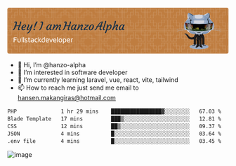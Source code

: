 ![Header](./github-header-image.png)

- 👋 Hi, I’m @hanzo-alpha
- 👀 I’m interested in software developer
- 🌱 I’m currently learning laravel, vue, react, vite, tailwind
- 📫 How to reach me just send me email to hansen.makangiras@hotmail.com 

<!---
hanzo-alpha/hanzo-alpha is a ✨ special ✨ repository because its `README.md` (this file) appears on your GitHub profile.
You can click the Preview link to take a look at your changes.
--->

<!--START_SECTION:waka-->

```txt
PHP              1 hr 29 mins    ████████████████▓░░░░░░░░   67.03 %
Blade Template   17 mins         ███▒░░░░░░░░░░░░░░░░░░░░░   12.81 %
CSS              12 mins         ██▒░░░░░░░░░░░░░░░░░░░░░░   09.37 %
JSON             4 mins          █░░░░░░░░░░░░░░░░░░░░░░░░   03.64 %
.env file        4 mins          █░░░░░░░░░░░░░░░░░░░░░░░░   03.45 %
```

<!--END_SECTION:waka-->

![image](https://github.com/hanzo-alpha/hanzo-alpha/assets/111342797/c4bd2977-6123-4017-8652-6e166259b484)

